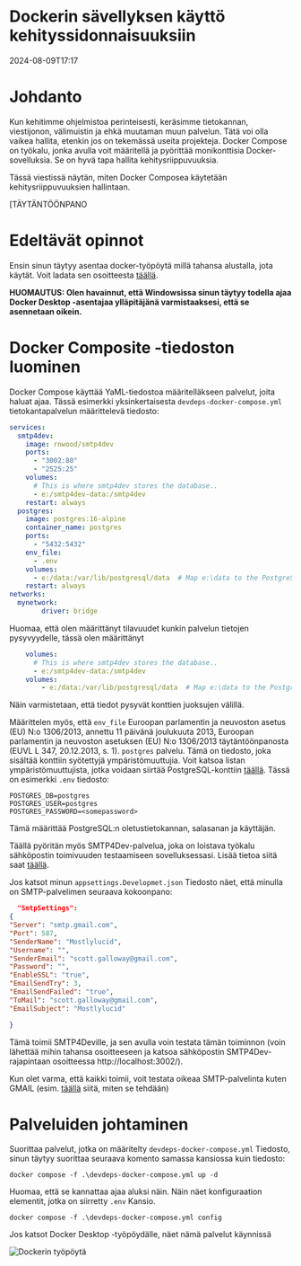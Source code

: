 # Dockerin sävellyksen käyttö kehityssidonnaisuuksiin

<!--category-- Docker -->
<datetime class="hidden">2024-08-09T17:17</datetime>

# Johdanto

Kun kehitimme ohjelmistoa perinteisesti, keräsimme tietokannan, viestijonon, välimuistin ja ehkä muutaman muun palvelun. Tätä voi olla vaikea hallita, etenkin jos on tekemässä useita projekteja. Docker Compose on työkalu, jonka avulla voit määritellä ja pyörittää monikonttisia Docker-sovelluksia. Se on hyvä tapa hallita kehitysriippuvuuksia.

Tässä viestissä näytän, miten Docker Composea käytetään kehitysriippuvuuksien hallintaan.

[TÄYTÄNTÖÖNPANO

# Edeltävät opinnot

Ensin sinun täytyy asentaa docker-työpöytä millä tahansa alustalla, jota käytät. Voit ladata sen osoitteesta [täällä](https://www.docker.com/products/docker-desktop).

**HUOMAUTUS: Olen havainnut, että Windowsissa sinun täytyy todella ajaa Docker Desktop -asentajaa ylläpitäjänä varmistaaksesi, että se asennetaan oikein.**

# Docker Composite -tiedoston luominen

Docker Compose käyttää YaML-tiedostoa määritelläkseen palvelut, joita haluat ajaa. Tässä esimerkki yksinkertaisesta `devdeps-docker-compose.yml` tietokantapalvelun määrittelevä tiedosto:

```yaml
services: 
  smtp4dev:
    image: rnwood/smtp4dev
    ports:
      - "3002:80"
      - "2525:25"
    volumes:
      # This is where smtp4dev stores the database..
      - e:/smtp4dev-data:/smtp4dev
    restart: always
  postgres:
    image: postgres:16-alpine
    container_name: postgres
    ports:
      - "5432:5432"
    env_file:
      - .env
    volumes:
      - e:/data:/var/lib/postgresql/data  # Map e:\data to the PostgreSQL data folder
    restart: always	
networks:
  mynetwork:
        driver: bridge
```

Huomaa, että olen määrittänyt tilavuudet kunkin palvelun tietojen pysyvyydelle, tässä olen määrittänyt

```yaml
    volumes:
      # This is where smtp4dev stores the database..
      - e:/smtp4dev-data:/smtp4dev
    volumes:
        - e:/data:/var/lib/postgresql/data  # Map e:\data to the PostgreSQL data folder
```

Näin varmistetaan, että tiedot pysyvät konttien juoksujen välillä.

Määrittelen myös, että `env_file` Euroopan parlamentin ja neuvoston asetus (EU) N:o 1306/2013, annettu 11 päivänä joulukuuta 2013, Euroopan parlamentin ja neuvoston asetuksen (EU) N:o 1306/2013 täytäntöönpanosta (EUVL L 347, 20.12.2013, s. 1). `postgres` palvelu. Tämä on tiedosto, joka sisältää konttiin syötettyjä ympäristömuuttujia.
Voit katsoa listan ympäristömuuttujista, jotka voidaan siirtää PostgreSQL-konttiin [täällä](https://www.docker.com/blog/how-to-use-the-postgres-docker-official-image/#1-Environment-variables).
Tässä on esimerkki `.env` tiedosto:

```shell
POSTGRES_DB=postgres
POSTGRES_USER=postgres
POSTGRES_PASSWORD=<somepassword>
```

Tämä määrittää PostgreSQL:n oletustietokannan, salasanan ja käyttäjän.

Täällä pyöritän myös SMTP4Dev-palvelua, joka on loistava työkalu sähköpostin toimivuuden testaamiseen sovelluksessasi. Lisää tietoa siitä saat [täällä](https://github.com/rnwood/smtp4dev/wiki/Installation#how-to-run-smtp4dev-in-docker).

Jos katsot minun `appsettings.Developmet.json` Tiedosto näet, että minulla on SMTP-palvelimen seuraava kokoonpano:

```json
  "SmtpSettings":
{
"Server": "smtp.gmail.com",
"Port": 587,
"SenderName": "Mostlylucid",
"Username": "",
"SenderEmail": "scott.galloway@gmail.com",
"Password": "",
"EnableSSL": "true",
"EmailSendTry": 3,
"EmailSendFailed": "true",
"ToMail": "scott.galloway@gmail.com",
"EmailSubject": "Mostlylucid"

}
```

Tämä toimii SMTP4Deville, ja sen avulla voin testata tämän toiminnon (voin lähettää mihin tahansa osoitteeseen ja katsoa sähköpostin SMTP4Dev-rajapintaan osoitteessa http://localhost:3002/).

Kun olet varma, että kaikki toimii, voit testata oikeaa SMTP-palvelinta kuten GMAIL (esim. [täällä](addingasyncsendingforemails) siitä, miten se tehdään)

# Palveluiden johtaminen

Suorittaa palvelut, jotka on määritelty `devdeps-docker-compose.yml` Tiedosto, sinun täytyy suorittaa seuraava komento samassa kansiossa kuin tiedosto:

```shell
docker compose -f .\devdeps-docker-compose.yml up -d
```

Huomaa, että se kannattaa ajaa aluksi näin. Näin näet konfiguraation elementit, jotka on siirretty `.env` Kansio.

```shell
docker compose -f .\devdeps-docker-compose.yml config
```

Jos katsot Docker Desktop -työpöydälle, näet nämä palvelut käynnissä

![Dockerin työpöytä](dockerdesktopdev.png)
